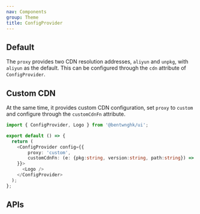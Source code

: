 ```yaml
---
nav: Components
group: Theme
title: ConfigProvider
---
```


## Default

The `proxy` provides two CDN resolution addresses, `aliyun` and `unpkg`, with `aliyun` as the default. This can be configured through the `cdn` attribute of `ConfigProvider`.

<code src="./demos/index.tsx" center></code>

## Custom CDN

At the same time, it provides custom CDN configuration, set `proxy` to `custom` and configure through the `customCdnFn` attribute.

```ts
import { ConfigProvider, Logo } from '@bentwnghk/ui';

export default () => {
  return (
    <ConfigProvider config={{
        proxy: 'custom',
        customCdnFn: (e: {pkg:string, version:string, path:string}) => `https://yourcdn/${pkg}/${version}/${path}`
    }}>
      <Logo />
    </ConfigProvider>
  );
};
```

## APIs

<API></API>
